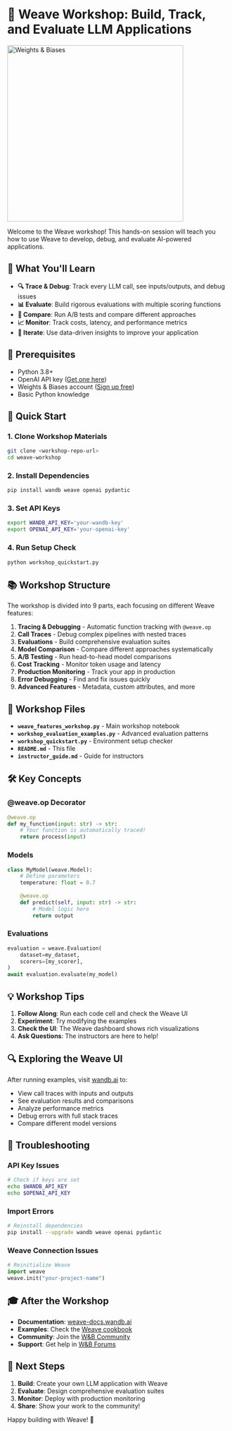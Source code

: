 # 🐝 Weave Workshop: Build, Track, and Evaluate LLM Applications

<img src="http://wandb.me/logo-im-png" width="400" alt="Weights & Biases" />

Welcome to the Weave workshop! This hands-on session will teach you how to use Weave to develop, debug, and evaluate AI-powered applications.

## 🎯 What You'll Learn

- **🔍 Trace & Debug**: Track every LLM call, see inputs/outputs, and debug issues
- **📊 Evaluate**: Build rigorous evaluations with multiple scoring functions
- **🏃 Compare**: Run A/B tests and compare different approaches
- **📈 Monitor**: Track costs, latency, and performance metrics
- **🎯 Iterate**: Use data-driven insights to improve your application

## 🔑 Prerequisites

- Python 3.8+
- OpenAI API key ([Get one here](https://platform.openai.com/api-keys))
- Weights & Biases account ([Sign up free](https://wandb.ai/signup))
- Basic Python knowledge

## 🚀 Quick Start

### 1. Clone Workshop Materials
```bash
git clone <workshop-repo-url>
cd weave-workshop
```

### 2. Install Dependencies
```bash
pip install wandb weave openai pydantic
```

### 3. Set API Keys
```bash
export WANDB_API_KEY='your-wandb-key'
export OPENAI_API_KEY='your-openai-key'
```

### 4. Run Setup Check
```bash
python workshop_quickstart.py
```

## 📚 Workshop Structure

The workshop is divided into 9 parts, each focusing on different Weave features:

1. **Tracing & Debugging** - Automatic function tracking with `@weave.op`
2. **Call Traces** - Debug complex pipelines with nested traces
3. **Evaluations** - Build comprehensive evaluation suites
4. **Model Comparison** - Compare different approaches systematically
5. **A/B Testing** - Run head-to-head model comparisons
6. **Cost Tracking** - Monitor token usage and latency
7. **Production Monitoring** - Track your app in production
8. **Error Debugging** - Find and fix issues quickly
9. **Advanced Features** - Metadata, custom attributes, and more

## 📁 Workshop Files

- **`weave_features_workshop.py`** - Main workshop notebook
- **`workshop_evaluation_examples.py`** - Advanced evaluation patterns
- **`workshop_quickstart.py`** - Environment setup checker
- **`README.md`** - This file
- **`instructor_guide.md`** - Guide for instructors

## 🛠️ Key Concepts

### @weave.op Decorator
```python
@weave.op
def my_function(input: str) -> str:
    # Your function is automatically traced!
    return process(input)
```

### Models
```python
class MyModel(weave.Model):
    # Define parameters
    temperature: float = 0.7
    
    @weave.op
    def predict(self, input: str) -> str:
        # Model logic here
        return output
```

### Evaluations
```python
evaluation = weave.Evaluation(
    dataset=my_dataset,
    scorers=[my_scorer],
)
await evaluation.evaluate(my_model)
```

## 💡 Workshop Tips

1. **Follow Along**: Run each code cell and check the Weave UI
2. **Experiment**: Try modifying the examples
3. **Check the UI**: The Weave dashboard shows rich visualizations
4. **Ask Questions**: The instructors are here to help!

## 🔍 Exploring the Weave UI

After running examples, visit [wandb.ai](https://wandb.ai) to:

- View call traces with inputs and outputs
- See evaluation results and comparisons
- Analyze performance metrics
- Debug errors with full stack traces
- Compare different model versions

## 🐛 Troubleshooting

### API Key Issues
```bash
# Check if keys are set
echo $WANDB_API_KEY
echo $OPENAI_API_KEY
```

### Import Errors
```bash
# Reinstall dependencies
pip install --upgrade wandb weave openai pydantic
```

### Weave Connection Issues
```python
# Reinitialize Weave
import weave
weave.init("your-project-name")
```

## 🎓 After the Workshop

- **Documentation**: [weave-docs.wandb.ai](https://weave-docs.wandb.ai/)
- **Examples**: Check the [Weave cookbook](https://github.com/wandb/weave/tree/main/examples)
- **Community**: Join the [W&B Community](https://wandb.ai/community)
- **Support**: Get help in [W&B Forums](https://community.wandb.ai/)

## 🚀 Next Steps

1. **Build**: Create your own LLM application with Weave
2. **Evaluate**: Design comprehensive evaluation suites
3. **Monitor**: Deploy with production monitoring
4. **Share**: Show your work to the community!

Happy building with Weave! 🐝 